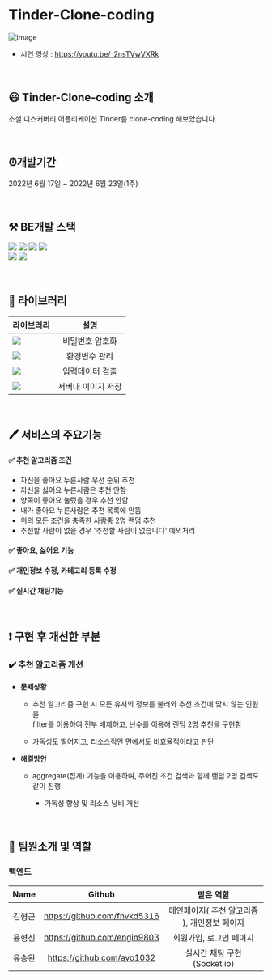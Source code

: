 # Tinder-Clone-coding
![image](https://user-images.githubusercontent.com/72438873/184149855-bf69d19e-46e0-41a5-8655-96b267fe0e7b.png)

- 시연 영상 : https://youtu.be/_2nsTVwVXRk

<br>

## 😃 Tinder-Clone-coding 소개
소셜 디스커버리 어플리케이션 Tinder를 clone-coding 해보았습니다.

<br>

## ⏰개발기간
2022년 6월 17일 ~ 2022년 6월 23일(1주)

<br>

## ⚒️ BE개발 스택
![](https://img.shields.io/badge/node.js-339933?style=for-the-badge&logo=Node.js&logoColor=white)
![](https://img.shields.io/badge/express-000000?style=for-the-badge&logo=express&logoColor=white)
![](https://img.shields.io/badge/javascript-F7DF1E?style=for-the-badge&logo=javascript&logoColor=black)
![](https://img.shields.io/badge/amazonaws-232F3E?style=for-the-badge&logo=amazonaws&logoColor=white)\
<img src="https://img.shields.io/badge/mongoDB-47A248?style=for-the-badge&logo=MongoDB&logoColor=white">
![](https://img.shields.io/badge/socket.io-010101?style=for-the-badge&logo=socket.io&logoColor=white)

<br>

## 📖 라이브러리

라이브러리 | 설명
---|:---:
<img src='https://img.shields.io/badge/bcrypt-5.0.1-lightgrey'> | 비밀번호 암호화
<img src='https://img.shields.io/badge/dotenv-16.0.1-lightgrey'>  | 환경변수 관리
<img src='https://img.shields.io/badge/joi-17.6.0-lightgrey'>  | 입력데이터 검출
<img src='https://img.shields.io/badge/multer--s3-2.10.0-lightgrey'>  | 서버내 이미지 저장

<br>

## 🖊 서비스의 주요기능

#### ✅ **추천 알고리즘 조건**
- 자신을 좋아요 누른사람 우선 순위 추천 
- 자신을 싫어요 누른사람은 추천 안함
- 양쪽이 좋아요 눌렀을 경우 추천 안함
- 내가 좋아요 누른사람은 추천 목록에 안뜸
- 위의 모든 조건을 충족한 사람중 2명 랜덤 추천
- 추천할 사람이 없을 경우 '추천할 사람이 없습니다' 예외처리

#### ✅ **좋아요, 싫어요 기능**
#### ✅ **개인정보 수정, 카테고리 등록 수정**
#### ✅ **실시간 채팅기능**

<br>

## ❗ 구현 후 개선한 부분

### ✔️ 추천 알고리즘 개선

- **문제상황**

  - 추천 알고리즘 구현 시 모든 유저의 정보를 불러와 추천 조건에 맞지 않는 인원을\
   filter를 이용하여 전부 배제하고, 난수를 이용해 랜덤 2명 추천을 구현함
  
  - 가독성도 떨어지고, 리소스적인 면에서도 비효율적이라고 판단

- **해결방안**

  - aggregate(집계) 기능을 이용하여, 주어진 조건 검색과 함께 랜덤 2명 검색도 같이 진행
  
    - 가독성 향상 및 리소스 낭비 개선
 

<br>

## 📌 팀원소개 및 역할

### 백엔드
|Name|Github|맡은 역할|
|:---:|:---:|:---:|
| 김형근 | https://github.com/fnvkd5316 | 메인페이지( 추천 알고리즘 ), 개인정보 페이지 |
| 윤형진 | https://github.com/engin9803 | 회원가입, 로그인 페이지 |
| 유승완 | https://github.com/avo1032 | 실시간 채팅 구현(Socket.io) |
